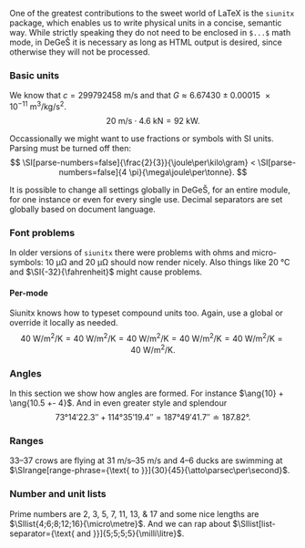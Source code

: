 One of the greatest contributions to the sweet world of LaTeX is the `siunitx` package,
which enables us to write physical units in a concise, semantic way. While strictly speaking
they do not need to be enclosed in `$...$` math mode, in DeGeŠ it is necessary as long as
HTML output is desired, since otherwise they will not be processed.

### Basic units
We know that $c = \SI{299792458}{\metre\per\second}$ and that
$G \approx \SI{6.67430(15)e-11}{\cubic\metre\per\kilo\gram\per\second\squared}$.
$$
    \SI{20}{\metre\per\second} \cdot \SI{4.6}{\kilo\newton} = \SI{92}{\kilo\watt}.
$$

Occassionally we might want to use fractions or symbols with SI units.
Parsing must be turned off then:
$$
    \SI[parse-numbers=false]{\frac{2}{3}}{\joule\per\kilo\gram} <
    \SI[parse-numbers=false]{4 \pi}{\mega\joule\per\tonne}.
$$

It is possible to change all settings globally in DeGeŠ, for an entire module,
for one instance or even for every single use. Decimal separators are set globally
based on document language.

### Font problems

In older versions of `siunitx` there were problems with ohms and micro- symbols:
$\SI{10}{\micro\ohm}$ and $\SI{20}{\micro\ohm}$ should now render nicely.
Also things like $\SI{20}{\celsius}$ and $\SI{-32}{\fahrenheit}$ might cause problems.

#### Per-mode
Siunitx knows how to typeset compound units too. Again, use a global or override it locally as needed.
$$
    \SI[per-mode=power]{40}{\watt\per\square\metre\per\kelvin} =
    \SI[per-mode=symbol]{40}{\watt\per\square\metre\per\kelvin} =
    \SI[per-mode=reciprocal]{40}{\watt\per\square\metre\per\kelvin} =
    \SI[per-mode=repeated-symbol]{40}{\watt\per\square\metre\per\kelvin} =
    \SI[per-mode=power-positive-first]{40}{\watt\per\square\metre\per\kelvin} =
    \SI[per-mode=fraction]{40}{\watt\per\square\metre\per\kelvin}.
$$

### Angles
In this section we show how angles are formed. For instance $\ang{10} + \ang{10.5 +- 4}$.
And in even greater style and splendour
$$
    \ang{73;14;22.3} + \ang{114;35;19.4} = \ang{187;49;41.7} \doteq \ang{187.82}.
$$

### Ranges
$\numrange{33}{37}$ crows are flying at $\SIrange{31}{35}{\metre\per\second}$
and $\numrange[range-phrase={\text{ to }}]{4}{6}$ ducks are swimming at
$\SIrange[range-phrase={\text{ to }}]{30}{45}{\atto\parsec\per\second}$.

### Number and unit lists
Prime numbers are $\numlist{2;3;5;7;11;13;17}$ and some nice lengths are $\SIlist{4;6;8;12;16}{\micro\metre}$.
And we can rap about $\SIlist[list-separator={\text{ and }}]{5;5;5;5}{\milli\litre}$.
